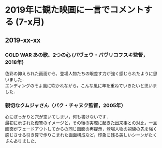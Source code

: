# 2019年に観た映画に一言でコメントする (7-x月)

## 2019-xx-xx

### COLD WAR あの歌、2つの心 (パヴェウ・パヴリコフスキ監督，2018年)

色彩の抑えられた画面から，登場人物たちの眼差す力が強く感じられたように思いました．  
エンディングのそよ風に吹かれながら，こんな風に年を重ねていきたいと思いました．

### 親切なクムジャさん（パク・チャヌク監督，2005年）

心にぽっかりと穴が空いてしまい，何も書けないです．  
最初に示された復讐のイメージと，その後の実際に起きた出来事との対比，一旦画面がフェードアウトしてからの同じ画面の再提示，登場人物の視線の先を強く感じさせる引き算で作りこまれた画面構成など，印象に残る美しいシーンがたくさんありました．